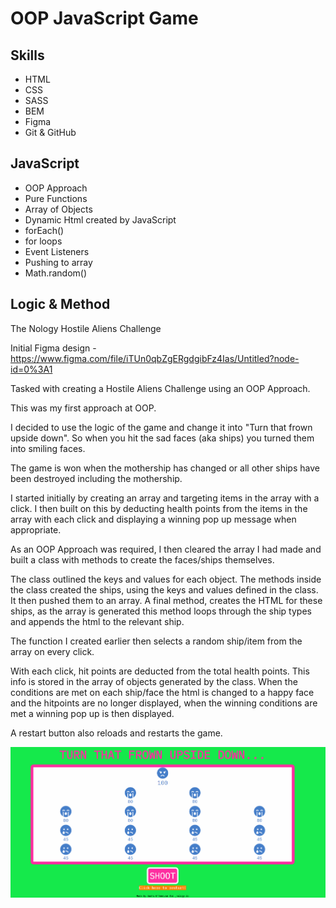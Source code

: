 <h1>OOP JavaScript Game</h1>


<h2>Skills</h2>

<ul>
<li>HTML</li>
<li>CSS</li>
<li>SASS</li>
<li>BEM</li>
<li>Figma</li>
<li>Git & GitHub</li>
</ul>


<h2>JavaScript</h2>

<ul>
<li>OOP Approach</li>
<li>Pure Functions</li>
<li>Array of Objects</li>
<li>Dynamic Html created by JavaScript</li>
<li>forEach()</li>
<li>for loops</li>
<li>Event Listeners</li>
<li>Pushing to array</li>
<li>Math.random()</li>

</ul>


<h2>Logic & Method</h2>

The Nology Hostile Aliens Challenge 

Initial Figma design - https://www.figma.com/file/iTUn0qbZgERgdgibFz4Ias/Untitled?node-id=0%3A1

Tasked with creating a Hostile Aliens Challenge using an OOP Approach.

This was my first approach at OOP.  

I decided to use the logic of the game and change it into "Turn that frown upside down".
So when you hit the sad faces (aka ships) you turned them into smiling faces. 

The game is won when the mothership has changed or all other ships have been destroyed including the mothership.

I started initially by creating an array and targeting items in the array with a click. 
I then built on this by deducting health points from the items in the array with each click and displaying a winning pop up message when appropriate.

As an OOP Approach was required, I then cleared the array I had made and built a class with methods to create the faces/ships themselves.

The class outlined the keys and values for each object. The methods inside the class created the ships, using the keys and values defined in the class. It then pushed them to an array. A final method, creates the HTML for these ships, as the array is generated this method loops through the ship types and appends the html to the relevant ship.

The function I created earlier then selects a random ship/item from the array on every click.

With each click, hit points are deducted from the total health points. This info is stored in the array of objects generated by the class. When the conditions are met on each ship/face the html is changed to a happy face and the hitpoints are no longer displayed, when the winning conditions are met a winning pop up is then displayed.

A restart button also reloads and restarts the game. 


<img src="smiles.gif">